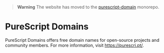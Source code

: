 > **Warning**
> The website has moved to the [purescript-domain](https://github.com/purescript-domain/purescript-domain) monorepo.

# PureScript Domains

PureScript Domains offers free domain names for open-source projects and community members. For more information, visit https://purescri.pt/.
